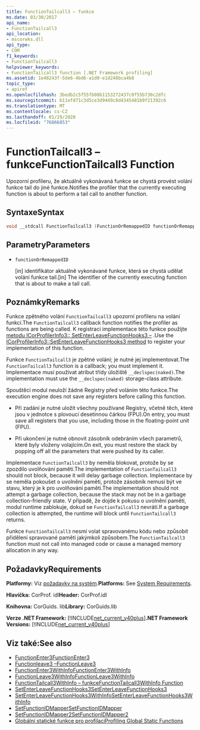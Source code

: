 ```yaml
---
title: FunctionTailcall3 – funkce
ms.date: 03/30/2017
api_name:
- FunctionTailcall3
api_location:
- mscorwks.dll
api_type:
- COM
f1_keywords:
- FunctionTailcall3
helpviewer_keywords:
- FunctionTailcall3 function [.NET Framework profiling]
ms.assetid: 1e48243f-5de6-4bd6-a1d0-e1d248bca4b8
topic_type:
- apiref
ms.openlocfilehash: 3bedb2c5f55f608b1153272437c0f55b730c2dfc
ms.sourcegitcommit: b11efd71c3d5ce3d9449c8d4345481b9f21392c6
ms.translationtype: MT
ms.contentlocale: cs-CZ
ms.lasthandoff: 01/29/2020
ms.locfileid: "76866853"
---
```

# <a name="functiontailcall3-function"></a><span data-ttu-id="9af24-102">FunctionTailcall3 – funkce</span><span class="sxs-lookup"><span data-stu-id="9af24-102">FunctionTailcall3 Function</span></span>
<span data-ttu-id="9af24-103">Upozorní profileru, že aktuálně vykonávaná funkce se chystá provést volání funkce tail do jiné funkce.</span><span class="sxs-lookup"><span data-stu-id="9af24-103">Notifies the profiler that the currently executing function is about to perform a tail call to another function.</span></span>  
  
## <a name="syntax"></a><span data-ttu-id="9af24-104">Syntaxe</span><span class="sxs-lookup"><span data-stu-id="9af24-104">Syntax</span></span>  
  
```cpp  
void __stdcall FunctionTailcall3 (FunctionOrRemappedID functionOrRemappedID);  
```  
  
## <a name="parameters"></a><span data-ttu-id="9af24-105">Parametry</span><span class="sxs-lookup"><span data-stu-id="9af24-105">Parameters</span></span>

- `functionOrRemappedID`

  <span data-ttu-id="9af24-106">\[in] identifikátor aktuálně vykonávané funkce, která se chystá udělat volání funkce tail.</span><span class="sxs-lookup"><span data-stu-id="9af24-106">\[in] The identifier of the currently executing function that is about to make a tail call.</span></span>

## <a name="remarks"></a><span data-ttu-id="9af24-107">Poznámky</span><span class="sxs-lookup"><span data-stu-id="9af24-107">Remarks</span></span>  
 <span data-ttu-id="9af24-108">Funkce zpětného volání `FunctionTailcall3` upozorní profileru na volání funkcí.</span><span class="sxs-lookup"><span data-stu-id="9af24-108">The `FunctionTailcall3` callback function notifies the profiler as functions are being called.</span></span> <span data-ttu-id="9af24-109">K registraci implementace této funkce použijte [metodu ICorProfilerInfo3:: SetEnterLeaveFunctionHooks3 –](icorprofilerinfo3-setenterleavefunctionhooks3-method.md) .</span><span class="sxs-lookup"><span data-stu-id="9af24-109">Use the [ICorProfilerInfo3::SetEnterLeaveFunctionHooks3 method](icorprofilerinfo3-setenterleavefunctionhooks3-method.md) to register your implementation of this function.</span></span>  
  
 <span data-ttu-id="9af24-110">Funkce `FunctionTailcall3` je zpětné volání; je nutné jej implementovat.</span><span class="sxs-lookup"><span data-stu-id="9af24-110">The `FunctionTailcall3` function is a callback; you must implement it.</span></span> <span data-ttu-id="9af24-111">Implementace musí používat atribut třídy úložiště `__declspec(naked)`.</span><span class="sxs-lookup"><span data-stu-id="9af24-111">The implementation must use the `__declspec(naked)` storage-class attribute.</span></span>  
  
 <span data-ttu-id="9af24-112">Spouštěcí modul neuloží žádné Registry před voláním této funkce.</span><span class="sxs-lookup"><span data-stu-id="9af24-112">The execution engine does not save any registers before calling this function.</span></span>  
  
- <span data-ttu-id="9af24-113">Při zadání je nutné uložit všechny používané Registry, včetně těch, které jsou v jednotce s plovoucí desetinnou čárkou (FPU).</span><span class="sxs-lookup"><span data-stu-id="9af24-113">On entry, you must save all registers that you use, including those in the floating-point unit (FPU).</span></span>  
  
- <span data-ttu-id="9af24-114">Při ukončení je nutné obnovit zásobník odebráním všech parametrů, které byly vloženy volajícím.</span><span class="sxs-lookup"><span data-stu-id="9af24-114">On exit, you must restore the stack by popping off all the parameters that were pushed by its caller.</span></span>  
  
 <span data-ttu-id="9af24-115">Implementace `FunctionTailcall3` by neměla blokovat, protože by se zpozdilo uvolňování paměti.</span><span class="sxs-lookup"><span data-stu-id="9af24-115">The implementation of `FunctionTailcall3` should not block, because it will delay garbage collection.</span></span> <span data-ttu-id="9af24-116">Implementace by se neměla pokoušet o uvolnění paměti, protože zásobník nemusí být ve stavu, který je k pro uvolňování paměti.</span><span class="sxs-lookup"><span data-stu-id="9af24-116">The implementation should not attempt a garbage collection, because the stack may not be in a garbage collection-friendly state.</span></span> <span data-ttu-id="9af24-117">V případě, že dojde k pokusu o uvolnění paměti, modul runtime zablokuje, dokud se `FunctionTailcall3` nevrátí.</span><span class="sxs-lookup"><span data-stu-id="9af24-117">If a garbage collection is attempted, the runtime will block until `FunctionTailcall3` returns.</span></span>  
  
 <span data-ttu-id="9af24-118">Funkce `FunctionTailcall3` nesmí volat spravovanému kódu nebo způsobit přidělení spravované paměti jakýmkoli způsobem.</span><span class="sxs-lookup"><span data-stu-id="9af24-118">The `FunctionTailcall3` function must not call into managed code or cause a managed memory allocation in any way.</span></span>  
  
## <a name="requirements"></a><span data-ttu-id="9af24-119">Požadavky</span><span class="sxs-lookup"><span data-stu-id="9af24-119">Requirements</span></span>  
 <span data-ttu-id="9af24-120">**Platformy:** Viz [požadavky na systém](../../../../docs/framework/get-started/system-requirements.md).</span><span class="sxs-lookup"><span data-stu-id="9af24-120">**Platforms:** See [System Requirements](../../../../docs/framework/get-started/system-requirements.md).</span></span>  
  
 <span data-ttu-id="9af24-121">**Hlavička:** CorProf. idl</span><span class="sxs-lookup"><span data-stu-id="9af24-121">**Header:** CorProf.idl</span></span>  
  
 <span data-ttu-id="9af24-122">**Knihovna:** CorGuids. lib</span><span class="sxs-lookup"><span data-stu-id="9af24-122">**Library:** CorGuids.lib</span></span>  
  
 <span data-ttu-id="9af24-123">**Verze .NET Framework:** [!INCLUDE[net_current_v40plus](../../../../includes/net-current-v40plus-md.md)]</span><span class="sxs-lookup"><span data-stu-id="9af24-123">**.NET Framework Versions:** [!INCLUDE[net_current_v40plus](../../../../includes/net-current-v40plus-md.md)]</span></span>  
  
## <a name="see-also"></a><span data-ttu-id="9af24-124">Viz také:</span><span class="sxs-lookup"><span data-stu-id="9af24-124">See also</span></span>

- [<span data-ttu-id="9af24-125">FunctionEnter3</span><span class="sxs-lookup"><span data-stu-id="9af24-125">FunctionEnter3</span></span>](functionenter3-function.md)
- [<span data-ttu-id="9af24-126">Functionleave3 –</span><span class="sxs-lookup"><span data-stu-id="9af24-126">FunctionLeave3</span></span>](functionleave3-function.md)
- [<span data-ttu-id="9af24-127">FunctionEnter3WithInfo</span><span class="sxs-lookup"><span data-stu-id="9af24-127">FunctionEnter3WithInfo</span></span>](functionenter3withinfo-function.md)
- [<span data-ttu-id="9af24-128">FunctionLeave3WithInfo</span><span class="sxs-lookup"><span data-stu-id="9af24-128">FunctionLeave3WithInfo</span></span>](functionleave3withinfo-function.md)
- [<span data-ttu-id="9af24-129">FunctionTailcall3WithInfo – funkce</span><span class="sxs-lookup"><span data-stu-id="9af24-129">FunctionTailcall3WithInfo Function</span></span>](functiontailcall3withinfo-function.md)
- [<span data-ttu-id="9af24-130">SetEnterLeaveFunctionHooks3</span><span class="sxs-lookup"><span data-stu-id="9af24-130">SetEnterLeaveFunctionHooks3</span></span>](icorprofilerinfo3-setenterleavefunctionhooks3-method.md)
- [<span data-ttu-id="9af24-131">SetEnterLeaveFunctionHooks3WithInfo</span><span class="sxs-lookup"><span data-stu-id="9af24-131">SetEnterLeaveFunctionHooks3WithInfo</span></span>](icorprofilerinfo3-setenterleavefunctionhooks3withinfo-method.md)
- [<span data-ttu-id="9af24-132">SetFunctionIDMapper</span><span class="sxs-lookup"><span data-stu-id="9af24-132">SetFunctionIDMapper</span></span>](icorprofilerinfo-setfunctionidmapper-method.md)
- [<span data-ttu-id="9af24-133">SetFunctionIDMapper2</span><span class="sxs-lookup"><span data-stu-id="9af24-133">SetFunctionIDMapper2</span></span>](icorprofilerinfo3-setfunctionidmapper2-method.md)
- [<span data-ttu-id="9af24-134">Globální statické funkce pro profilaci</span><span class="sxs-lookup"><span data-stu-id="9af24-134">Profiling Global Static Functions</span></span>](profiling-global-static-functions.md)
